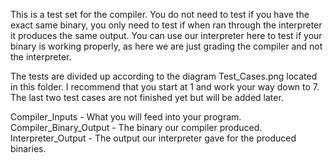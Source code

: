 This is a test set for the compiler. You do not need to test if you have the exact same binary,
you only need to test if when ran through the interpreter it produces the same output. You can use
our interpreter here to test if your binary is working properly, as here we are just grading the
compiler and not the interpreter. 

The tests are divided up according to the diagram Test_Cases.png located in this folder. I recommend
that you start at 1 and work your way down to 7. The last two test cases are not finished yet but
will be added later.

Compiler_Inputs - What you will feed into your program.
Compiler_Binary_Output - The binary our compiler produced.
Interpreter_Output - The output our interpreter gave for the produced binaries.